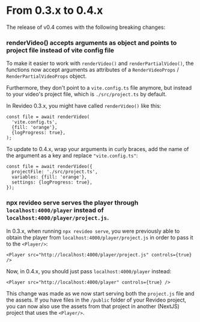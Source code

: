# From 0.3.x to 0.4.x

The release of v0.4 comes with the following breaking changes:

### renderVideo() accepts arguments as object and points to project file instead of vite config file

To make it easier to work with `renderVideo()` and `renderPartialVideo()`, the
functions now accept arguments as attributes of a `RenderVideoProps` /
`RenderPartialVideoProps` object.

Furthermore, they don't point to a `vite.config.ts` file anymore, but instead to
your video's project file, which is `./src/project.ts` by default.

In Revideo 0.3.x, you might have called `renderVideo()` like this:

```tsx
const file = await renderVideo(
  'vite.config.ts',
  {fill: 'orange'},
  {logProgress: true},
);
```

To update to 0.4.x, wrap your arguments in curly braces, add the name of the
argument as a key and replace `"vite.config.ts"`:

```tsx
const file = await renderVideo({
  projectFile: './src/project.ts',
  variables: {fill: 'orange'},
  settings: {logProgress: true},
});
```

### npx revideo serve serves the player through `localhost:4000/player` instead of `localhost:4000/player/project.js`.

In 0.3.x, when running `npx revideo serve`, you were previously able to obtain
the player from `localhost:4000/player/project.js` in order to pass it to the
`<Player/>`:

```tsx
<Player src="http://localhost:4000/player/project.js" controls={true} />
```

Now, in 0.4.x, you should just pass `localhost:4000/player` instead:

```tsx
<Player src="http://localhost:4000/player" controls={true} />
```

This change was made as we now start serving both the `project.js` file and the
assets. If you have files in the `/public` folder of your Revideo project, you
can now also use the assets from that project in another (NextJS) project that
uses the `<Player/>`.
